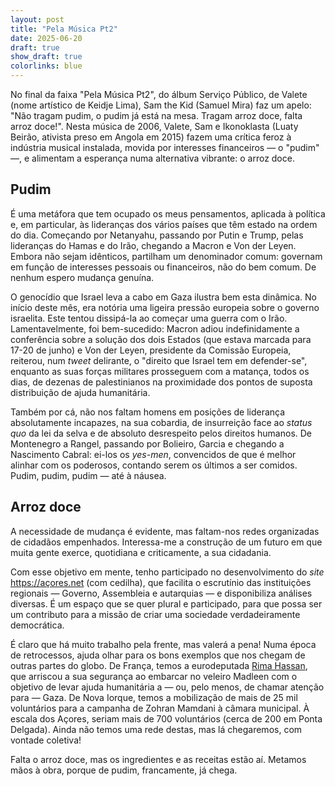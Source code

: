 ```yaml
---
layout: post
title: "Pela Música Pt2"
date: 2025-06-20
draft: true
show_draft: true
colorlinks: blue
---
```

No final da faixa "Pela Música Pt2", do álbum Serviço Público, de Valete (nome artístico de Keidje Lima), Sam the Kid (Samuel Mira) faz um apelo: "Não tragam pudim, o pudim já está na mesa. Tragam arroz doce, falta arroz doce!". Nesta música de 2006, Valete, Sam e Ikonoklasta (Luaty Beirão, ativista preso em Angola em 2015) fazem uma crítica feroz à indústria musical instalada, movida por interesses financeiros — o "pudim" —, e alimentam a esperança numa alternativa vibrante: o arroz doce.

## Pudim

É uma metáfora que tem ocupado os meus pensamentos, aplicada à política e, em particular, às lideranças dos vários países que têm estado na ordem do dia. Começando por Netanyahu, passando por Putin e Trump, pelas lideranças do Hamas e do Irão, chegando a Macron e Von der Leyen. Embora não sejam idênticos, partilham um denominador comum: governam em função de interesses pessoais ou financeiros, não do bem comum. De nenhum espero mudança genuína.

O genocídio que Israel leva a cabo em Gaza ilustra bem esta dinâmica. No início deste mês, era notória uma ligeira pressão europeia sobre o governo israelita. Este tentou dissipá-la ao começar uma guerra com o Irão. Lamentavelmente, foi bem-sucedido: Macron adiou indefinidamente a conferência sobre a solução dos dois Estados (que estava marcada para 17-20 de junho) e Von der Leyen, presidente da Comissão Europeia, reiterou, num *tweet* delirante, o "direito que Israel tem em defender-se", enquanto as suas forças militares prosseguem com a matança, todos os dias, de dezenas de palestinianos na proximidade dos pontos de suposta distribuição de ajuda humanitária.

Também por cá, não nos faltam homens em posições de liderança absolutamente incapazes, na sua cobardia, de insurreição face ao *status quo* da lei da selva e de absoluto desrespeito pelos direitos humanos. De Montenegro a Rangel, passando por Bolieiro, Garcia e chegando a Nascimento Cabral: ei-los os *yes-men*, convencidos de que é melhor alinhar com os poderosos, contando serem os últimos a ser comidos. Pudim, pudim, pudim — até à náusea.

## Arroz doce

A necessidade de mudança é evidente, mas faltam-nos redes organizadas de cidadãos empenhados. Interessa-me a construção de um futuro em que muita gente exerce, quotidiana e criticamente, a sua cidadania.

Com esse objetivo em mente, tenho participado no desenvolvimento do *site* <https://açores.net> (com cedilha), que facilita o escrutínio das instituições regionais — Governo, Assembleia e autarquias — e disponibiliza análises diversas. É um espaço que se quer plural e participado, para que possa ser um contributo para a missão de criar uma sociedade verdadeiramente democrática.

É claro que há muito trabalho pela frente, mas valerá a pena! Numa época de retrocessos, ajuda olhar para os bons exemplos que nos chegam de outras partes do globo. De França, temos a eurodeputada [Rima Hassan](https://www.esquerda.net/artigo/isolamento-e-ameacas-de-morte-eurodeputada-relata-condicoes-da-detencao-em-israel/95270), que arriscou a sua segurança ao embarcar no veleiro Madleen com o objetivo de levar ajuda humanitária a — ou, pelo menos, de chamar atenção para — Gaza. De Nova Iorque, temos a mobilização de mais de 25 mil voluntários para a campanha de Zohran Mamdani à câmara municipal. À escala dos Açores, seriam mais de 700 voluntários (cerca de 200 em Ponta Delgada). Ainda não temos uma rede destas, mas lá chegaremos, com vontade coletiva!

Falta o arroz doce, mas os ingredientes e as receitas estão aí. Metamos mãos à obra, porque de pudim, francamente, já chega.
